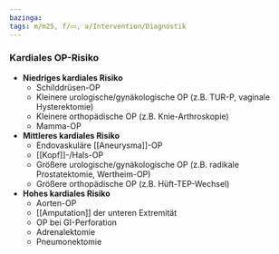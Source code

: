 ```yaml
---
bazinga: 
tags: m/m25, f/💤, a/Intervention/Diagnostik
---
```

### Kardiales OP-Risiko
- **Niedriges kardiales Risiko**
	- Schilddrüsen-OP
	- Kleinere urologische/gynäkologische OP (z.B. TUR-P, vaginale Hysterektomie)
	- Kleinere orthopädische OP (z.B. Knie-Arthroskopie)
	- Mamma-OP
- **Mittleres kardiales Risiko**
	- Endovaskuläre [[Aneurysma]]-OP
	- [[Kopf]]-/Hals-OP
	- Größere urologische/gynäkologische OP (z.B. radikale Prostatektomie, Wertheim-OP)
	- Größere orthopädische OP (z.B. Hüft-TEP-Wechsel)
- **Hohes kardiales Risiko**
	- Aorten-OP
	- [[Amputation]] der unteren Extremität
	- OP bei GI-Perforation
	- Adrenalektomie
	- Pneumonektomie